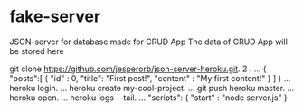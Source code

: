 # fake-server
 JSON-server for database made for CRUD App
 The data of CRUD App will be stored here
 
git clone https://github.com/jesperorb/json-server-heroku.git. 2 . ...
{ "posts":[ { "id" : 0, "title": "First post!", "content" : "My first content!" } ] } ...
heroku login. ...
heroku create my-cool-project. ...
git push heroku master. ...
heroku open. ...
heroku logs --tail. ...
"scripts": { "start" : "node server.js" }